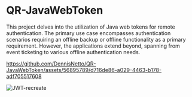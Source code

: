 # QR-JavaWebToken

This project delves into the utilization of Java web tokens for remote authentication. The primary use case encompasses authentication scenarios requiring an offline backup or offline functionality as a primary requirement. However, the applications extend beyond, spanning from event ticketing to various offline authentication needs.

https://github.com/DennisNetto/QR-JavaWebToken/assets/56895789/d716de86-a029-4463-b178-adf705517608

![JWT-recreate](https://github.com/DennisNetto/QR-JavaWebToken/assets/56895789/4771d3ca-5d31-4e96-b175-6a2183fc8ce5)
